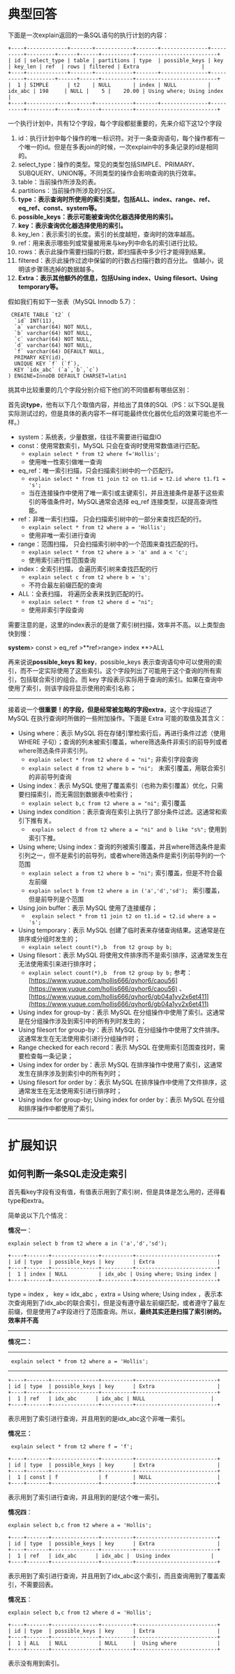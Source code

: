 # 典型回答


下面是一次explain返回的一条SQL语句的执行计划的内容：



```plain
+----+-------------+-------+------------+-------+---------------+----------+---------+------+------+----------+--------------------------+                                           
| id | select_type | table | partitions | type  | possible_keys | key      | key_len | ref  | rows | filtered | Extra                    |                                           
+----+-------------+-------+------------+-------+---------------+----------+---------+------+------+----------+--------------------------+                                           
|  1 | SIMPLE      | t2    | NULL       | index | NULL          | idx_abc | 198     | NULL |    5 |    20.00 | Using where; Using index |                                           
+----+-------------+-------+------------+-------+---------------+----------+---------+------+------+----------+--------------------------+ 
```



一个执行计划中，共有12个字段，每个字段都挺重要的，先来介绍下这12个字段



1. id：执行计划中每个操作的唯一标识符。对于一条查询语句，每个操作都有一个唯一的id。但是在多表join的时候，一次explain中的多条记录的id是相同的。
2. select_type：操作的类型。常见的类型包括SIMPLE、PRIMARY、SUBQUERY、UNION等。不同类型的操作会影响查询的执行效率。
3. table：当前操作所涉及的表。
4. partitions：当前操作所涉及的分区。
5. **type：表示查询时所使用的索引类型，包括ALL、index、range、ref、eq_ref、const、system等。**
6. **possible_keys：表示可能被查询优化器选择使用的索引。**
7. **key：表示查询优化器选择使用的索引。**
8. key_len：表示索引的长度。索引的长度越短，查询时的效率越高。
9. ref：用来表示哪些列或常量被用来与key列中命名的索引进行比较。
10. rows：表示此操作需要扫描的行数，即扫描表中多少行才能得到结果。
11. filtered：表示此操作过滤中保留的的行数占扫描行数的百分比。 值越小，说明该步骤筛选掉的数据越多。
12. **Extra：表示其他额外的信息，包括Using index、Using filesort、Using temporary等。**



假如我们有如下一张表（MySQL Innodb 5.7）：



```plain
 CREATE TABLE `t2` (          
  `id` INT(11),
  `a` varchar(64) NOT NULL,                                                                                                                                                          
  `b` varchar(64) NOT NULL,                                                                                                                                                          
  `c` varchar(64) NOT NULL,                                                                                                                                                          
  `d` varchar(64) NOT NULL,                                                                                                                                                          
  `f` varchar(64) DEFAULT NULL,    
  PRIMARY KEY(id),
  UNIQUE KEY `f` (`f`),                                                                                                                                                              
  KEY `idx_abc` (`a`,`b`,`c`)                                                                                                                                                       
) ENGINE=InnoDB DEFAULT CHARSET=latin1
```



挑其中比较重要的几个字段分别介绍下他们的不同值都有哪些区别：



首先说**type**，他有以下几个取值内容，并给出了具体的SQL（PS：以下SQL是我实际测试过的，但是具体的表内容不一样可能最终优化器优化后的效果可能也不一样。）

+ system：系统表，少量数据，往往不需要进行磁盘IO
+ const：使用常数索引，MySQL 只会在查询时使用常数值进行匹配。
    - `explain select * from t2 where f='Hollis';`
    - 使用唯一性索引做唯一查询
+ eq_ref：唯一索引扫描，只会扫描索引树中的一个匹配行。
    - `explain select * from t1 join t2 on t1.id = t2.id where t1.f1 = 's';` 
    - 当在连接操作中使用了唯一索引或主键索引，并且连接条件是基于这些索引的等值条件时，MySQL通常会选择 eq_ref 连接类型，以提高查询性能。
+ ref：非唯一索引扫描， 只会扫描索引树中的一部分来查找匹配的行。
    - `explain select * from t2 where a = 'Hollis';` 
    - 使用非唯一索引进行查询
+ range：范围扫描， 只会扫描索引树中的一个范围来查找匹配的行。
    - `explain select * from t2 where a > 'a' and a < 'c';`
    - 使用索引进行性范围查询
+ index：全索引扫描， 会遍历索引树来查找匹配的行
    - `explain select c from t2 where b = 's';`
    - 不符合最左前缀匹配的查询
+ ALL：全表扫描， 将遍历全表来找到匹配的行。
    - `explain select * from t2 where d = "ni";`
    - 使用非索引字段查询

  
需要注意的是，这里的index表示的是做了索引树扫描，效率并不高。以上类型由快到慢：

**system**> const > eq_ref >**ref>range> index **>ALL





再来说说**possible_keys 和 key**，possible_keys 表示查询语句中可以使用的索引，而不一定实际使用了这些索引。这个字段列出了可能用于这个查询的所有索引，包括联合索引的组合。而 key 字段表示实际用于查询的索引。如果在查询中使用了索引，则该字段将显示使用的索引名称；

****

接着说一个**很重要！**的字段，但是经常被忽略的字段**extra**，这个字段描述了 MySQL 在执行查询时所做的一些附加操作。下面是 Extra 可能的取值及其含义：



+ Using where：表示 MySQL 将在存储引擎检索行后，再进行条件过滤（使用 WHERE 子句）；查询的列未被索引覆盖，where筛选条件非索引的前导列或者<font style="color:rgb(36, 41, 46);">where筛选条件非索引列。</font>
    - `explain select * from t2 where d = "ni";`   非索引字段查询
    - `explain select d from t2 where b = "ni"; `  未索引覆盖，用联合索引的非前导列查询
+ Using index：表示 MySQL 使用了覆盖索引（也称为索引覆盖）优化，只需要扫描索引，而无需回到数据表中检索行；
    - `explain select b,c from t2 where a = "ni";`  索引覆盖
+ Using index condition：表示查询在索引上执行了部分条件过滤。这通常和索引下推有关。
    - ` explain select d from t2 where a = "ni" and b like "s%";`   使用到索引下推。
+ Using where; Using index：查询的列被索引覆盖，并且where筛选条件是索引列之一，但不是索引的前导列，或者where筛选条件是索引列前导列的一个范围
    - ` explain select a from t2 where b = "ni"; `  索引覆盖，但是不符合最左前缀
    - `explain select b from t2 where a in ('a','d','sd'); `  索引覆盖，但是前导列是个范围
+ Using join buffer：表示 MySQL 使用了连接缓存；
    - ` explain select * from t1 join t2 on t1.id = t2.id where a = 's';`
+ Using temporary：表示 MySQL 创建了临时表来存储查询结果。这通常是在排序或分组时发生的；
    - ` explain select count(*),b  from t2 group by b; `
+ Using filesort：表示 MySQL 将使用文件排序而不是索引排序，这通常发生在无法使用索引来进行排序时；
    - ` explain select count(*),b  from t2 group by b; ` 参考：[https://www.yuque.com/hollis666/qyhor6/caou56](https://www.yuque.com/hollis666/qyhor6/caou56) 、 [https://www.yuque.com/hollis666/qyhor6/gb04a1yv2x6et411](https://www.yuque.com/hollis666/qyhor6/gb04a1yv2x6et411) 
+ Using index for group-by：表示 MySQL 在分组操作中使用了索引。这通常是在分组操作涉及到索引中的所有列时发生的；
+ Using filesort for group-by：表示 MySQL 在分组操作中使用了文件排序。这通常发生在无法使用索引进行分组操作时；
+ Range checked for each record：表示 MySQL 在使用索引范围查找时，需要检查每一条记录；
+ Using index for order by：表示 MySQL 在排序操作中使用了索引，这通常发生在排序涉及到索引中的所有列时；
+ Using filesort for order by：表示 MySQL 在排序操作中使用了文件排序，这通常发生在无法使用索引进行排序时；
+ Using index for group-by; Using index for order by：表示 MySQL 在分组和排序操作中都使用了索引。

****

# 扩展知识


## 如何判断一条SQL走没走索引


首先看key字段有没有值，有值表示用到了索引树，但是具体是怎么用的，还得看type和extra。



简单说以下几个情况：



**情况一**：



`explain select b from t2 where a in ('a','d','sd');`



```plain
+----+-------+---------------+----------+--------------------------+                                           
| id | type  | possible_keys | key      | Extra                    |                                           
+----+-------+---------------+----------+--------------------------+                                           
|  1 | index | NULL          | idx_abc | Using where; Using index |                                           
+----+-------+---------------+----------+--------------------------+ 
```



type = index ， key = idx_abc ，extra = Using where; Using index ，表示本次查询用到了idx_abc的联合索引，但是没有遵守最左前缀匹配，或者遵守了最左前缀，但是使用了a字段进行了范围查询。所以，**最终其实还是扫描了索引树的。效率并不高**

****

**情况二：**

****

` explain select * from t2 where a = 'Hollis';`

****

```plain
+----+-------+---------------+----------+--------------------------+                                           
| id | type  | possible_keys | key      | Extra                    |                                           
+----+-------+---------------+----------+--------------------------+                                           
|  1 | ref   | idx_abc      | idx_abc | NULL                     |                                           
+----+-------+---------------+----------+--------------------------+ 
```



表示用到了索引进行查询，并且用到的是idx_abc这个非唯一索引。



**情况三：**



` explain select * from t2 where f = 'f';`



```plain
+----+-------+---------------+----------+--------------------------+                                           
| id | type  | possible_keys | key      | Extra                    |                                           
+----+-------+---------------+----------+--------------------------+                                           
|  1 | const | f             | f        | NULL                     |                                           
+----+-------+---------------+----------+--------------------------+ 
```



表示用到了索引进行查询，并且用到的是f这个唯一索引。



**情况四**：



`explain select b,c from t2 where a = 'Hollis';`



```plain
+----+-------+---------------+----------+--------------------------+                                           
| id | type  | possible_keys | key      | Extra                    |                                           
+----+-------+---------------+----------+--------------------------+                                           
|  1 | ref   | idx_abc      | idx_abc |  Using index             |                                           
+----+-------+---------------+----------+--------------------------+ 
```



表示用到了索引进行查询，并且用到了idx_abc这个索引，而且查询用到了覆盖索引，不需要回表。



**情况五**：



`explain select b,c from t2 where d = 'Hollis';`



```plain
+----+-------+---------------+----------+--------------------------+                                           
| id | type  | possible_keys | key      | Extra                    |                                           
+----+-------+---------------+----------+--------------------------+                                           
|  1 | ALL   | NULL          | NULL     |  Using where             |                                           
+----+-------+---------------+----------+--------------------------+ 
```



表示没有用到索引。

